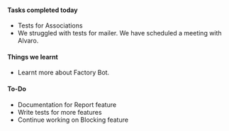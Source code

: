 #### **Tasks completed today**
   - Tests for Associations
   - We struggled with tests for mailer. We have scheduled a meeting with Alvaro.
   
#### **Things we learnt**
  - Learnt more about Factory Bot.
  
#### **To-Do**
   - Documentation for Report feature
   - Write tests for more features
   - Continue working on Blocking feature
